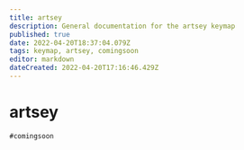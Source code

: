 ```yaml
---
title: artsey
description: General documentation for the artsey keymap
published: true
date: 2022-04-20T18:37:04.079Z
tags: keymap, artsey, comingsoon
editor: markdown
dateCreated: 2022-04-20T17:16:46.429Z
---
```


# artsey
`#comingsoon`